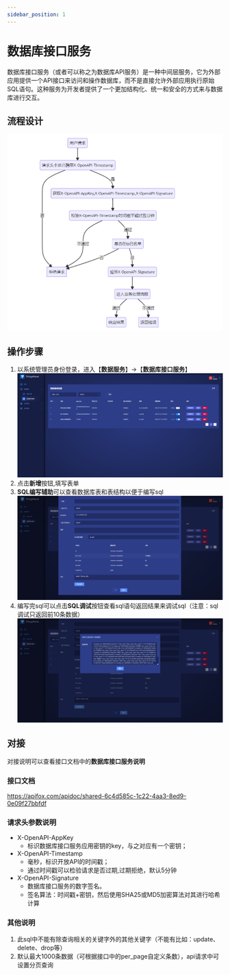 ```yaml
---
sidebar_position: 1
---
```


# 数据库接口服务
数据库接口服务（或者可以称之为数据库API服务）是一种中间层服务，它为外部应用提供一个API接口来访问和操作数据库，而不是直接允许外部应用执行原始SQL语句。这种服务为开发者提供了一个更加结构化、统一和安全的方式来与数据库进行交互。
## 流程设计
![img.png](images/sql-to-http0.png)
## 操作步骤
1. 以系统管理员身份登录，进入【**数据服务**】->【**数据库接口服务**】
![img.png](images/sql-to-http-1.png)
2. 点击**新增**按钮,填写表单
3. **SQL编写辅助**可以查看数据库表和表结构以便于编写sql
![img.png](images/sql-to-http2.png)
4. 编写完sql可以点击**SQL调试**按钮查看sql语句返回结果来调试sql（注意：sql调试只返回前10条数据）
![img.png](images/sql-to-http3.png)

## 对接
对接说明可以查看接口文档中的**数据库接口服务说明**
### 接口文档
https://apifox.com/apidoc/shared-6c4d585c-1c22-4aa3-8ed9-0e09f27bbfdf
### 请求头参数说明
- X-OpenAPI-AppKey
    - 标识数据库接口服务应用密钥的key，与之对应有一个密钥；
- X-OpenAPI-Timestamp
    - 毫秒，标识开放API的时间戳；
    - 通过时间戳可以检验请求是否过期,过期拒绝，默认5分钟
- X-OpenAPI-Signature
    - 数据库接口服务的数字签名。
    - 签名算法：时间戳+密钥，然后使用SHA25或MD5加密算法对其进行哈希计算
### 其他说明
1. 此sql中不能有除查询相关的关键字外的其他关键字（不能有比如：update、delete、drop等）
2. 默认最大1000条数据（可根据接口中的per_page自定义条数），api请求中可设置分页查询
